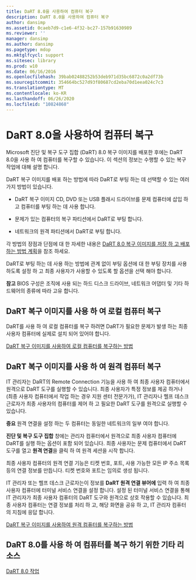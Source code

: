 ```yaml
---
title: DaRT 8.0을 사용하여 컴퓨터 복구
description: DaRT 8.0을 사용하여 컴퓨터 복구
author: dansimp
ms.assetid: 0caeb7d9-c1e6-4f32-bc27-157b91630989
ms.reviewer: ''
manager: dansimp
ms.author: dansimp
ms.pagetype: mdop
ms.mktglfcycl: support
ms.sitesec: library
ms.prod: w10
ms.date: 06/16/2016
ms.openlocfilehash: 39bab02488252b53deb971d35bc6872c0a2df73b
ms.sourcegitcommit: 354664bc527d93f80687cd2eba70d1eea024c7c3
ms.translationtype: MT
ms.contentlocale: ko-KR
ms.lasthandoff: 06/26/2020
ms.locfileid: "10824868"
---
```

# DaRT 8.0을 사용하여 컴퓨터 복구


Microsoft 진단 및 복구 도구 집합 (DaRT) 8.0 복구 이미지를 배포한 후에는 DaRT 8.0을 사용 하 여 컴퓨터를 복구할 수 있습니다. 이 섹션의 정보는 수행할 수 있는 복구 작업에 대해 설명 합니다.

DaRT 복구 이미지를 배포 하는 방법에 따라 DaRT로 부팅 하는 데 선택할 수 있는 여러 가지 방법이 있습니다.

-   DaRT 복구 이미지 CD, DVD 또는 USB 플래시 드라이브를 문제 컴퓨터에 삽입 하 고 컴퓨터를 부팅 하는 데 사용 합니다.

-   문제가 있는 컴퓨터의 복구 파티션에서 DaRT로 부팅 합니다.

-   네트워크의 원격 파티션에서 DaRT로 부팅 합니다.

각 방법의 장점과 단점에 대 한 자세한 내용은 [DaRT 8.0 복구 이미지를 저장 하 고 배포 하는 방법 계획](planning-how-to-save-and-deploy-the-dart-80-recovery-image-dart-8.md)을 참조 하세요.

DaRT로 부팅 하는 데 사용 하는 방법에 관계 없이 부팅 옵션에 대 한 부팅 장치를 사용 하도록 설정 하 고 최종 사용자가 사용할 수 있도록 할 옵션을 선택 해야 합니다.

**참고**  BIOS 구성은 조직에 사용 되는 하드 디스크 드라이브, 네트워크 어댑터 및 기타 하드웨어의 종류에 따라 고유 합니다.

 

## DaRT 복구 이미지를 사용 하 여 로컬 컴퓨터 복구


DaRT를 사용 하 여 로컬 컴퓨터를 복구 하려면 DaRT가 필요한 문제가 발생 하는 최종 사용자 컴퓨터에 실제로 설치 되어 있어야 합니다.

[DaRT 복구 이미지를 사용하여 로컬 컴퓨터를 복구하는 방법](how-to-recover-local-computers-by-using-the-dart-recovery-image-dart-8.md)

## DaRT 복구 이미지를 사용 하 여 원격 컴퓨터 복구


IT 관리자는 DaRT의 Remote Connection 기능을 사용 하 여 최종 사용자 컴퓨터에서 원격으로 DaRT 도구를 실행할 수 있습니다. 최종 사용자가 특정 정보를 제공 하거나 (최종 사용자 컴퓨터에서 작업 하는 경우 지원 센터 전문가가), IT 관리자나 헬프 데스크 근로자가 최종 사용자의 컴퓨터를 제어 하 고 필요한 DaRT 도구를 원격으로 실행할 수 있습니다.

**중요**  원격 연결을 설정 하는 두 컴퓨터는 동일한 네트워크의 일부 여야 합니다.

 

**진단 및 복구 도구 집합** 창에는 관리자 컴퓨터에서 원격으로 최종 사용자 컴퓨터에 DaRT를 실행 하는 옵션이 포함 되어 있습니다. 최종 사용자는 문제 컴퓨터에서 DaRT 도구를 열고 **원격 연결**을 클릭 하 여 원격 세션을 시작 합니다.

최종 사용자 컴퓨터의 원격 연결 기능은 티켓 번호, 포트, 사용 가능한 모든 IP 주소 목록 등의 연결 정보를 만듭니다. 티켓 번호와 포트는 임의로 생성 됩니다.

IT 관리자 또는 헬프 데스크 근로자는이 정보를 **DaRT 원격 연결 뷰어에** 입력 하 여 최종 사용자 컴퓨터에 터미널 서비스 연결을 설정 합니다. 설정 된 터미널 서비스 연결을 통해 IT 관리자가 최종 사용자 컴퓨터의 DaRT 도구와 원격으로 상호 작용할 수 있습니다. 최종 사용자 컴퓨터는 연결 정보를 처리 하 고, 해당 화면을 공유 하 고, IT 관리자 컴퓨터의 지침에 응답 합니다.

[DaRT 복구 이미지를 사용하여 원격 컴퓨터를 복구하는 방법](how-to-recover-remote-computers-by-using-the-dart-recovery-image-dart-8.md)

## DaRT 8.0를 사용 하 여 컴퓨터를 복구 하기 위한 기타 리소스


[DaRT 8.0 작업](operations-for-dart-80-dart-8.md)

 

 





